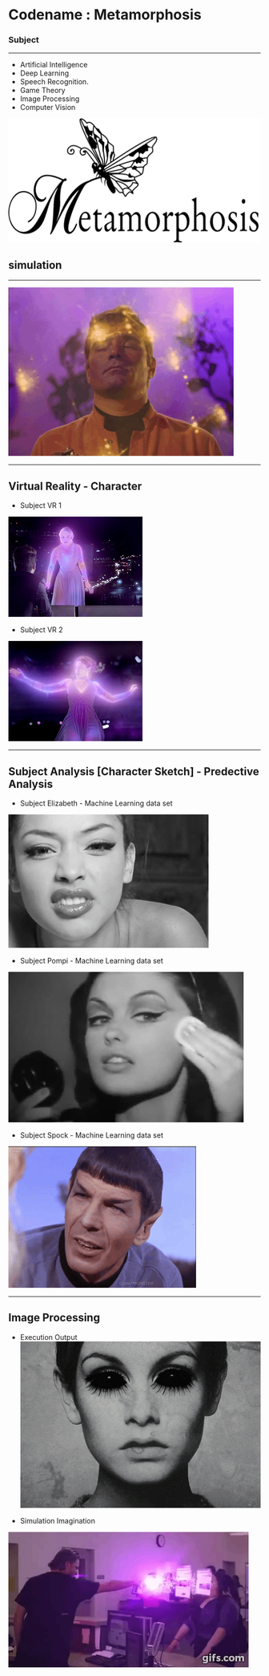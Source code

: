 # Codename : Metamorphosis
### Subject 
---
- Artificial Intelligence 
- Deep Learning 
- Speech Recognition.
- Game Theory
- Image Processing
- Computer Vision


[![Metamorphosis](images/msis.png)](https://www.youtube.com/watch?v=6QRvTv_tpw0)
## simulation
---
![Simulation](images/simulation.gif)

---
## Virtual Reality - Character

- Subject VR 1

![Metamorphosis](images/vr1.gif)

- Subject VR 2

![Metamorphosis](images/vr2.gif)

---
## Subject Analysis [Character Sketch] - Predective Analysis

- Subject Elizabeth - Machine Learning data set

![Metamorphosis](images/Char1.gif)

- Subject Pompi - Machine Learning data set

![Metamorphosis](images/Char2.gif)

- Subject Spock - Machine Learning data set

![Metamorphosis](images/Char3.gif)

---

## Image Processing

- Execution Output
![Metamorphosis](images/subject.gif)

- Simulation Imagination


![Metamorphosis](images/Subject2.gif)


